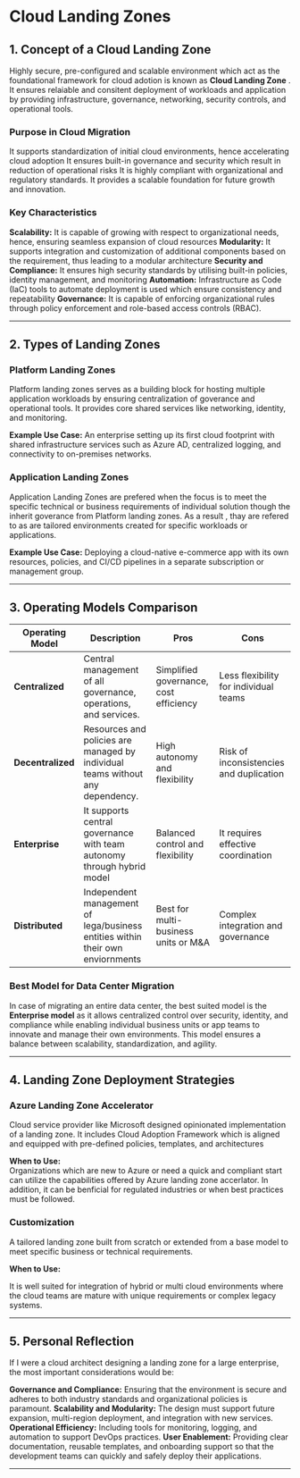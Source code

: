 # Cloud Landing Zones

## 1. Concept of a Cloud Landing Zone

Highly secure, pre-configured and scalable environment which act as the foundational framework for cloud adotion is known as **Cloud Landing Zone** . It ensures relaiable and consitent deployment of workloads and application by providing infrastructure, governance, networking, security controls, and operational tools.

### Purpose in Cloud Migration

It supports standardization of initial cloud environments, hence accelerating cloud adoption
It ensures built-in governance and security which result in reduction of operational risks
It is highly compliant with organizational and regulatory standards.
It provides a scalable foundation for future growth and innovation.

### Key Characteristics

**Scalability:** It is capable of growing with respect to organizational needs, hence, ensuring seamless expansion of cloud resources
**Modularity:**  It supports integration and customization of additional components based on the requirement, thus leading to a modular architecture
**Security and Compliance:** It ensures high security standards by utilising built-in policies, identity management, and monitoring
**Automation:** Infrastructure as Code (IaC) tools to automate deployment is used which ensure consistency and repeatability
**Governance:** It is capable of enforcing organizational rules through policy enforcement and role-based access controls (RBAC).

---

## 2. Types of Landing Zones

### Platform Landing Zones

Platform landing zones serves as a building block for hosting multiple application workloads by ensuring centralization of goverance and operational tools. It provides core shared services like networking, identity, and monitoring.

**Example Use Case:** An enterprise setting up its first cloud footprint with shared infrastructure services such as Azure AD, centralized logging, and connectivity to on-premises networks.

### Application Landing Zones

Application Landing Zones are prefered when the focus is to meet the specific technical or business requirements of individual solution though the inherit goverance from Platform landing zones. As a result , thay are refered to as are tailored environments created for specific workloads or applications. 

**Example Use Case:** Deploying a cloud-native e-commerce app with its own resources, policies, and CI/CD pipelines in a separate subscription or management group.

---

## 3. Operating Models Comparison

| Operating Model    | Description                                                                 | Pros                                    | Cons                                     |
|--------------------|-----------------------------------------------------------------------------|-----------------------------------------|------------------------------------------|
| **Centralized**  |Central management of all governance, operations, and services.            | Simplified governance, cost efficiency    | Less flexibility for individual teams    |
| **Decentralized**| Resources and policies are managed by individual teams without any dependency.   | High autonomy and flexibility      | Risk of inconsistencies and duplication  |
| **Enterprise**   | It supports central governance with team autonomy through hybrid model           | Balanced control and flexibility    | It requires effective coordination       |
| **Distributed**  | Independent management of lega/business entities within their own enviornments    | Best for multi-business units or M&A   | Complex integration and governance       |

### Best Model for Data Center Migration

In case of migrating an entire data center, the best suited model is the **Enterprise model** as it allows centralized control over security, identity, and compliance while enabling individual business units or app teams to innovate and manage their own environments. This model ensures a balance between scalability, standardization, and agility.

---

## 4. Landing Zone Deployment Strategies

### Azure Landing Zone Accelerator

Cloud service provider like Microsoft designed opinionated implementation of a landing zone. It includes Cloud Adoption Framework which is aligned and equipped with pre-defined policies, templates, and architectures

**When to Use:**  
Organizations which are new to Azure or need a quick and compliant start can utilize the capabilities offered by Azure landing zone accerlator. In addition, it can be benficial for regulated industries or when best practices must be followed.

### Customization

A tailored landing zone built from scratch or extended from a base model to meet specific business or technical requirements.

**When to Use:**  

It is well suited for integration of hybrid or multi cloud environments where the cloud teams are mature with unique requirements or complex legacy systems. 

---

## 5. Personal Reflection

If I were a cloud architect designing a landing zone for a large enterprise, the most important considerations would be:

**Governance and Compliance:** Ensuring that the environment is secure and adheres to both industry standards and organizational policies is paramount.
**Scalability and Modularity:** The design must support future expansion, multi-region deployment, and integration with new services.
**Operational Efficiency:** Including tools for monitoring, logging, and automation to support DevOps practices.
**User Enablement:** Providing clear documentation, reusable templates, and onboarding support so that the development teams can quickly and safely deploy their applications.

---
